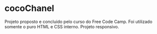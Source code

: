 # cocoChanel
Projeto proposto e concluido pelo curso do Free Code Camp.
Foi utilizado somente o puro HTML e CSS interno. Projeto responsivo.
